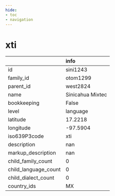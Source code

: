 ```yaml
---
hide:
- toc
- navigation
---
```

# xti
|                      | info             |
|:---------------------|:-----------------|
| id                   | sini1243         |
| family_id            | otom1299         |
| parent_id            | west2824         |
| name                 | Sinicahua Mixtec |
| bookkeeping          | False            |
| level                | language         |
| latitude             | 17.2218          |
| longitude            | -97.5904         |
| iso639P3code         | xti              |
| description          | nan              |
| markup_description   | nan              |
| child_family_count   | 0                |
| child_language_count | 0                |
| child_dialect_count  | 0                |
| country_ids          | MX               |